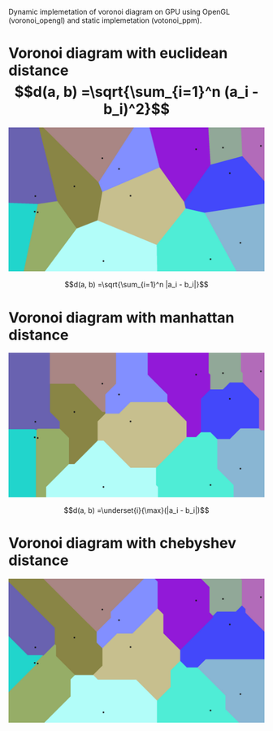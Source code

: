 Dynamic implemetation of voronoi diagram on GPU using OpenGL (voronoi_opengl) and static implemetation (votonoi_ppm).

# Voronoi diagram with euclidean distance $$d(a, b) =\sqrt{\sum_{i=1}^n (a_i - b_i)^2}$$
![alt text](https://github.com/tubulocristate/voronoi/blob/main/euclidean.jpg?raw=true)

$$d(a, b) =\sqrt{\sum_{i=1}^n |a_i - b_i|}$$
# Voronoi diagram with manhattan distance
![alt text](https://github.com/tubulocristate/voronoi/blob/main/manhattan.jpg?raw=true)

$$d(a, b) =\underset{i}{\max}(|a_i - b_i|)$$
# Voronoi diagram with chebyshev distance
![alt text](https://github.com/tubulocristate/voronoi/blob/main/chebyshev.jpg?raw=true)


